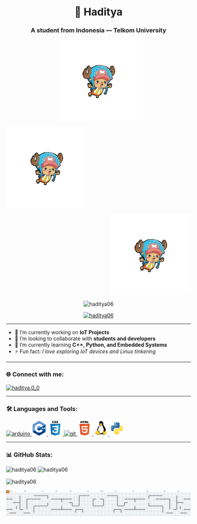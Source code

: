 <h1 align="center">👋 Haditya</h1>
<h3 align="center">A student from Indonesia — Telkom University</h3>

<!-- GIF CHIBI -->
<p align="center">
  <img src="./one-piece-gif-3.gif" alt="Haditya chibi" width="220" />
</p>

<p align="left">
  <img src="./one-piece-gif-3.gif" alt="Haditya chibi" width="220" />
</p>

<p align="right">
  <img src="./one-piece-gif-3.gif" alt="Haditya chibi" width="220" />
</p>

<!-- Profile Views -->
<p align="center">
  <img src="https://komarev.com/ghpvc/?username=haditya06&label=Profile%20views&color=0e75b6&style=flat" alt="haditya06" />
</p>

<!-- Trophy -->
<p align="center">
  <a href="https://github.com/ryo-ma/github-profile-trophy">
    <img src="https://github-profile-trophy.vercel.app/?username=haditya06&theme=onedark&margin-w=10&margin-h=10" alt="haditya06" />
  </a>
</p>

---

- 🔭 I’m currently working on **IoT Projects**  
- 👯 I’m looking to collaborate with **students and developers**  
- 🌱 I’m currently learning **C++, Python, and Embedded Systems**  
- ⚡ Fun fact: *I love exploring IoT devices and Linux tinkering*  

---

<h3 align="left">🌐 Connect with me:</h3>
<p align="left">
  <a href="https://instagram.com/haditya.0_0" target="blank">
    <img align="center" src="https://raw.githubusercontent.com/rahuldkjain/github-profile-readme-generator/master/src/images/icons/Social/instagram.svg" alt="haditya.0_0" height="30" width="40" />
  </a>
</p>

---

<h3 align="left">🛠️ Languages and Tools:</h3>
<p align="left"> 
  <a href="https://www.arduino.cc/" target="_blank"> <img src="https://cdn.worldvectorlogo.com/logos/arduino-1.svg" alt="arduino" width="40" height="40"/> </a> 
  <a href="https://www.w3schools.com/cpp/" target="_blank"> <img src="https://raw.githubusercontent.com/devicons/devicon/master/icons/cplusplus/cplusplus-original.svg" alt="cplusplus" width="40" height="40"/> </a> 
  <a href="https://www.w3schools.com/css/" target="_blank"> <img src="https://raw.githubusercontent.com/devicons/devicon/master/icons/css3/css3-original-wordmark.svg" alt="css3" width="40" height="40"/> </a> 
  <a href="https://git-scm.com/" target="_blank"> <img src="https://www.vectorlogo.zone/logos/git-scm/git-scm-icon.svg" alt="git" width="40" height="40"/> </a> 
  <a href="https://www.w3.org/html/" target="_blank"> <img src="https://raw.githubusercontent.com/devicons/devicon/master/icons/html5/html5-original-wordmark.svg" alt="html5" width="40" height="40"/> </a> 
  <a href="https://www.linux.org/" target="_blank"> <img src="https://raw.githubusercontent.com/devicons/devicon/master/icons/linux/linux-original.svg" alt="linux" width="40" height="40"/> </a> 
  <a href="https://www.python.org" target="_blank"> <img src="https://raw.githubusercontent.com/devicons/devicon/master/icons/python/python-original.svg" alt="python" width="40" height="40"/> </a> 
</p>

---

<h3 align="left">📊 GitHub Stats:</h3>
<p>
  <img align="left" src="https://github-readme-stats.vercel.app/api/top-langs?username=haditya06&show_icons=true&locale=en&layout=compact&theme=tokyonight" alt="haditya06" />
</p>

<p>&nbsp;<img align="buttom" src="https://github-readme-stats.vercel.app/api?username=haditya06&show_icons=true&locale=en&theme=tokyonight" alt="haditya06" /></p>

<p><img align="center" src="https://github-readme-streak-stats.herokuapp.com/?user=haditya06&theme=tokyonight" alt="haditya06" /></p>


<picture>
  <source media="(prefers-color-scheme: dark)" srcset="https://raw.githubusercontent.com/haditya06/haditya06/output/pacman-contribution-graph-dark.svg">
  <source media="(prefers-color-scheme: light)" srcset="https://raw.githubusercontent.com/haditya06/haditya06/output/pacman-contribution-graph.svg">
  <img alt="pacman contribution graph" src="https://raw.githubusercontent.com/haditya06/haditya06/output/pacman-contribution-graph.svg">
</picture>

###

